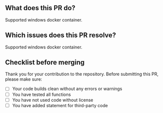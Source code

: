 ## What does this PR do?

Supported windows docker container.

## Which issues does this PR resolve?

Supported windows docker container.

## Checklist before merging

Thank you for your contribution to the repository. 
Before submitting this PR, please make sure:

- [ ] Your code builds clean without any errors or warnings
- [ ] You have tested all functions
- [ ] You have not used code without license
- [ ] You have added statement for third-party code
